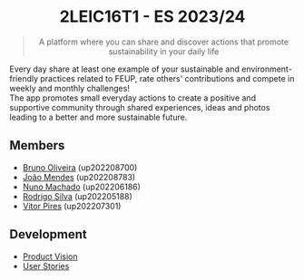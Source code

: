 <h1 align="center"> 2LEIC16T1 - ES 2023/24 </h1> 

[//]: <> (Project Summary)
><p align="center">
> A platform where you can share and discover actions that promote sustainability in your daily life  
></p>

Every day share at least one example of your sustainable and environment-friendly practices related to FEUP, rate others' contributions and compete in weekly and monthly challenges!  
The app promotes small everyday actions to create a positive and supportive community through shared experiences, ideas and photos leading to a better and more sustainable future.

[//]: <> (Members of the Project)
## Members

- [Bruno Oliveira](https://github.com/Process-ing) (up202208700)
- [João Mendes](https://github.com/The-Memechanic) (up202208783)
- [Nuno Machado](https://github.com/Slyfenon) (up202206186)
- [Rodrigo Silva](https://github.com/racoelhosilva) (up202205188)
- [Vítor Pires](https://github.com/vitormpp) (up202207301)

[//]: <> (Links for the Docs/Development stages)
## Development

- [Product Vision](./docs/product-vision.md)
- [User Stories](./docs/user-stories.md)